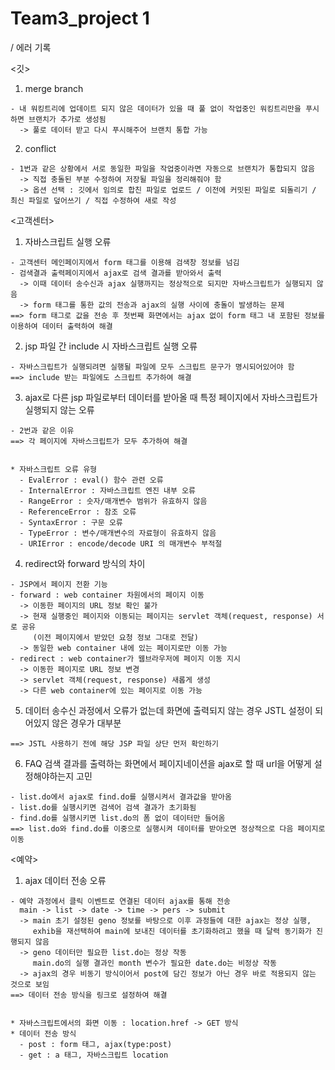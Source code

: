 # Team3_project 1
/ 에러 기록

<깃>
  1. merge branch
  
    - 내 워킹트리에 업데이트 되지 않은 데이터가 있을 때 풀 없이 작업중인 워킹트리만을 푸시하면 브랜치가 추가로 생성됨
      -> 풀로 데이터 받고 다시 푸시해주어 브랜치 통합 가능
  
  2. conflict 
  
    - 1번과 같은 상황에서 서로 동일한 파일을 작업중이라면 자동으로 브랜치가 통합되지 않음
      -> 직접 충돌된 부분 수정하여 저장될 파일을 정리해줘야 함
      -> 옵션 선택 : 깃에서 임의로 합친 파일로 업로드 / 이전에 커밋된 파일로 되돌리기 / 최신 파일로 덮어쓰기 / 직접 수정하여 새로 작성


<고객센터>
  1. 자바스크립트 실행 오류
  
    - 고객센터 메인페이지에서 form 태그를 이용해 검색창 정보를 넘김
    - 검색결과 출력페이지에서 ajax로 검색 결과를 받아와서 출력
      -> 이때 데이터 송수신과 ajax 실행까지는 정상적으로 되지만 자바스크립트가 실행되지 않음
      -> form 태그를 통한 값의 전송과 ajax의 실행 사이에 충돌이 발생하는 문제
    ==> form 태그로 값을 전송 후 첫번째 화면에서는 ajax 없이 form 태그 내 포함된 정보를 이용하여 데이터 출력하여 해결
    
  2. jsp 파일 간 include 시 자바스크립트 실행 오류
  
    - 자바스크립트가 실행되려면 실행될 파일에 모두 스크립트 문구가 명시되어있어야 함
    ==> include 받는 파일에도 스크립트 추가하여 해결
    
  3. ajax로 다른 jsp 파일로부터 데이터를 받아올 때 특정 페이지에서 자바스크립트가 실행되지 않는 오류
  
    - 2번과 같은 이유
    ==> 각 페이지에 자바스크립트가 모두 추가하여 해결   
  
  
    * 자바스크립트 오류 유형
      - EvalError : eval() 함수 관련 오류
      - InternalError : 자바스크립트 엔진 내부 오류
      - RangeError : 숫자/매개변수 범위가 유효하지 않음
      - ReferenceError : 참조 오류
      - SyntaxError : 구문 오류
      - TypeError : 변수/매개변수의 자료형이 유효하지 않음
      - URIError : encode/decode URI 의 매개변수 부적절
    
    
  4. redirect와 forward 방식의 차이
  
    - JSP에서 페이지 전환 기능
    - forward : web container 차원에서의 페이지 이동
      -> 이동한 페이지의 URL 정보 확인 불가
      -> 현재 실행중인 페이지와 이동되는 페이지는 servlet 객체(request, response) 서로 공유
         (이전 페이지에서 받았던 요청 정보 그대로 전달)
      -> 동일한 web container 내에 있는 페이지로만 이동 가능
    - redirect : web container가 웹브라우저에 페이지 이동 지시
      -> 이동한 페이지로 URL 정보 변경
      -> servlet 객체(request, response) 새롭게 생성
      -> 다른 web container에 있는 페이지로 이동 가능
  
  5. 데이터 송수신 과정에서 오류가 없는데 화면에 출력되지 않는 경우 JSTL 설정이 되어있지 않은 경우가 대부분
  
    ==> JSTL 사용하기 전에 해당 JSP 파일 상단 먼저 확인하기
    
  6. FAQ 검색 결과를 출력하는 화면에서 페이지네이션을 ajax로 할 때 url을 어떻게 설정해야하는지 고민
  
    - list.do에서 ajax로 find.do를 실행시켜서 결과값을 받아옴
    - list.do를 실행시키면 검색어 검색 결과가 초기화됨
    - find.do를 실행시키면 list.do의 폼 없이 데이터만 들어옴
    ==> list.do와 find.do를 이중으로 실행시켜 데이터를 받아오면 정상적으로 다음 페이지로 이동
  
    
<예약>
  1. ajax 데이터 전송 오류
  
    - 예약 과정에서 클릭 이벤트로 연결된 데이터 ajax를 통해 전송
      main -> list -> date -> time -> pers -> submit
      -> main 초기 설정된 geno 정보를 바탕으로 이후 과정들에 대한 ajax는 정상 실행,
         exhib을 재선택하여 main에 보내진 데이터를 초기화하려고 했을 때 달력 동기화가 진행되지 않음
      -> geno 데이터만 필요한 list.do는 정상 작동
         main.do의 실행 결과인 month 변수가 필요한 date.do는 비정상 작동
      -> ajax의 경우 비동기 방식이어서 post에 담긴 정보가 아닌 경우 바로 적용되지 않는 것으로 보임
    ==> 데이터 전송 방식을 링크로 설정하여 해결
    
    
    * 자바스크립트에서의 화면 이동 : location.href -> GET 방식
    * 데이터 전송 방식
      - post : form 태그, ajax(type:post)
      - get : a 태그, 자바스크립트 location 
      
